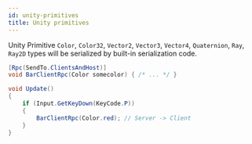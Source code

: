 ```yaml
---
id: unity-primitives
title: Unity primitives
---
```


Unity Primitive `Color`, `Color32`, `Vector2`, `Vector3`, `Vector4`, `Quaternion`, `Ray`, `Ray2D` types will be serialized by built-in serialization code.

```csharp
[Rpc(SendTo.ClientsAndHost)]
void BarClientRpc(Color somecolor) { /* ... */ }

void Update()
{
    if (Input.GetKeyDown(KeyCode.P))
    {
        BarClientRpc(Color.red); // Server -> Client
    }
}
```
